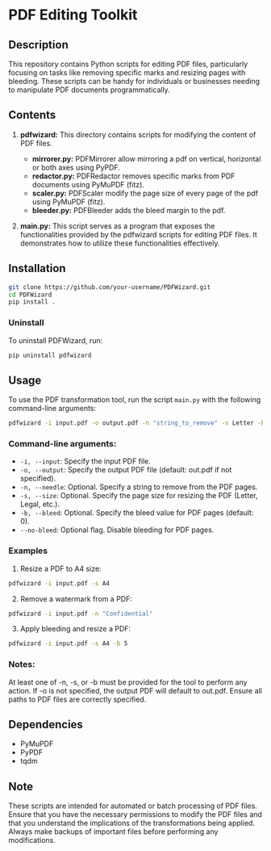 # PDF Editing Toolkit

## Description
This repository contains Python scripts for editing PDF files, particularly focusing on tasks like removing specific marks and resizing pages with bleeding. These scripts can be handy for individuals or businesses needing to manipulate PDF documents programmatically.

## Contents
1. **pdfwizard:** This directory contains scripts for modifying the content of PDF files.
   - **mirrorer.py:** PDFMirrorer allow mirroring a pdf on vertical, horizontal or both axes using PyPDF.
   - **redactor.py:** PDFRedactor removes specific marks from PDF documents using PyMuPDF (fitz).
   - **scaler.py:** PDFScaler modify the page size of every page of the pdf using PyMuPDF (fitz).
   - **bleeder.py:** PDFBleeder adds the bleed margin to the pdf.
   
2. **main.py:** This script serves as a program that exposes the functionalities provided by the pdfwizard scripts for editing PDF files. It demonstrates how to utilize these functionalities effectively.

## Installation

```sh
git clone https://github.com/your-username/PDFWizard.git
cd PDFWizard
pip install .
```

### Uninstall
To uninstall PDFWizard, run:

```sh
pip uninstall pdfwizard
```

## Usage

To use the PDF transformation tool, run the script `main.py` with the following command-line arguments:

```bash
pdfwizard -i input.pdf -o output.pdf -n "string_to_remove" -s Letter -b 9 --no-bleed
```

### Command-line arguments:
- `-i, --input`: Specify the input PDF file.
- `-o, --output`: Specify the output PDF file (default: out.pdf if not specified).
- `-n, --needle`: Optional. Specify a string to remove from the PDF pages.
- `-s, --size`: Optional. Specify the page size for resizing the PDF (Letter, Legal, etc.).
- `-b, --bleed`: Optional. Specify the bleed value for PDF pages (default: 0).
- `--no-bleed`: Optional flag. Disable bleeding for PDF pages.

### Examples
1. Resize a PDF to A4 size:

```bash
pdfwizard -i input.pdf -s A4
```
2. Remove a watermark from a PDF:

```bash
pdfwizard -i input.pdf -n "Confidential"
```
3. Apply bleeding and resize a PDF:

```bash
pdfwizard -i input.pdf -s A4 -b 5
```

### Notes:
At least one of -n, -s, or -b must be provided for the tool to perform any action.
If -o is not specified, the output PDF will default to out.pdf.
Ensure all paths to PDF files are correctly specified.

## Dependencies
- PyMuPDF
- PyPDF
- tqdm

## Note
These scripts are intended for automated or batch processing of PDF files. Ensure that you have the necessary permissions to modify the PDF files and that you understand the implications of the transformations being applied. Always make backups of important files before performing any modifications.

